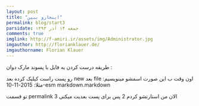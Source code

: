 ```yaml
---
layout: post
title: "اینجارو ببین"
permalink: blog/start3
parsidate: جمعه ۱۴ آذر ۱۳۹۳
comments: true
imglink: http://f-amiri.ir/assets/img/Administrator.jpg
imgauthor: http://florianklauer.de/
imgauthorname: Florian Klauer
---
```



طریقه درست کردن یه فایل با پسوند مارک دوان :


رو پست راست کیلیک کرده
بعد new
بعد file
اون وقت ب این صورت اسمشو مینویسیم:
مثلا:
2015-11-10-esm markdown.markdown



تو قسمت permalink
الان من استارتشو کردم 2 پس برای پست بعدیت میکنی 3